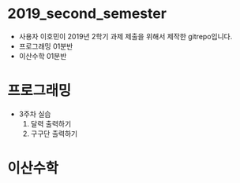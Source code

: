 # 2019_second_semester

* 사용자 이호민이 2019년 2학기 과제 제출을 위해서 제작한 gitrepo입니다.
* 프로그래밍 01분반
* 이산수학 01분반


# 프로그래밍
* 3주차 실습
  1. 달력 출력하기
  2. 구구단 출력하기


# 이산수학
